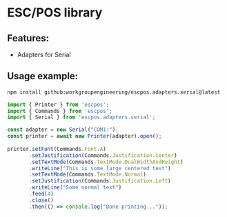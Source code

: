 # ESC/POS library

## Features:

- Adapters for Serial
                           
## Usage example:

```bash
npm install github:workgroupengineering/escpos.adapters.serial@latest
```

```javascript
import { Printer } from 'escpos';
import { Commands } from 'escpos';
import { Serial } from 'escpos.adapters.serial';

const adapter = new Serial("COM1:");
const printer = await new Printer(adapter).open();
                           
printer.setFont(Commands.Font.A)
       .setJustification(Commands.Justification.Center)
       .setTextMode(Commands.TextMode.DualWidthAndHeight)
       .writeLine("This is some large centered text")
       .setTextMode(Commands.TextMode.Normal)
       .setJustification(Commands.Justification.Left)
       .writeLine("Some normal text")
       .feed(4)
       .close()
       .then(() => console.log("Done printing..."));
```

